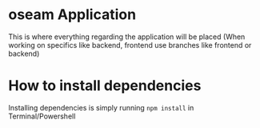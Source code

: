 # oseam Application
This is where everything regarding the application will be placed (When working on specifics like backend, frontend use branches like frontend or backend)

# How to install dependencies
Installing dependencies is simply running ```npm install``` in Terminal/Powershell
